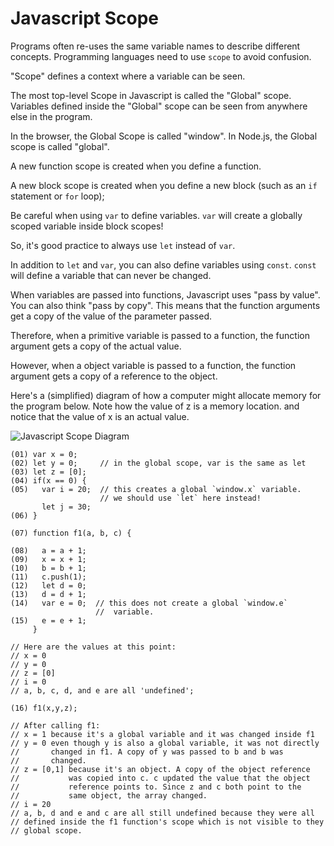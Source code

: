 # Javascript Scope

Programs often re-uses the same variable names to describe
different concepts. Programming languages need to use `scope` to
avoid confusion.

"Scope" defines a context where a variable can be seen.

The most top-level Scope in Javascript is called the "Global" scope.
Variables defined inside the "Global" scope can be seen from
anywhere else in the program.

In the browser, the Global Scope is called "window". In Node.js, the
Global scope is called "global".

A new function scope is created when you define a function.

A new block scope is created when you define a new block (such as an
`if` statement or `for` loop);

Be careful when using `var` to define variables. `var` will
create a globally scoped variable inside block scopes!

So, it's good practice to always use `let` instead of `var`.

In addition to `let` and `var`, you can also define variables using
`const`. `const` will define a variable that can never be changed.

When variables are passed into functions, Javascript uses "pass by
value". You can also think "pass by copy". This means that the
function arguments get a copy of the value of the parameter passed.

Therefore, when a primitive variable is passed to a function, the
function argument gets a copy of the actual value.

However, when a object variable is passed to a function, the function
argument gets a copy of a reference to the object.

Here's a (simplified) diagram of how a computer might allocate memory
for the program below. Note how the value of z is a memory location.
and notice that the value of x is an actual value.

![Javascript Scope Diagram](https://upgradingdave.github.io/images/js_scope.png)

```
(01) var x = 0;
(02) let y = 0;     // in the global scope, var is the same as let
(03) let z = [0];
(04) if(x == 0) {
(05)   var i = 20;  // this creates a global `window.x` variable.
                    // we should use `let` here instead!
       let j = 30;
(06) }

(07) function f1(a, b, c) {

(08)   a = a + 1;
(09)   x = x + 1;
(10)   b = b + 1;
(11)   c.push(1);
(12)   let d = 0;
(13)   d = d + 1;
(14)   var e = 0;  // this does not create a global `window.e`
                   //  variable.
(15)   e = e + 1;
     }

// Here are the values at this point:
// x = 0
// y = 0
// z = [0]
// i = 0
// a, b, c, d, and e are all 'undefined';

(16) f1(x,y,z);

// After calling f1:
// x = 1 because it's a global variable and it was changed inside f1
// y = 0 even though y is also a global variable, it was not directly
//       changed in f1. A copy of y was passed to b and b was
//       changed.
// z = [0,1] because it's an object. A copy of the object reference
//           was copied into c. c updated the value that the object
//           reference points to. Since z and c both point to the
//           same object, the array changed.
// i = 20
// a, b, d and e and c are all still undefined because they were all
// defined inside the f1 function's scope which is not visible to they
// global scope.
```
